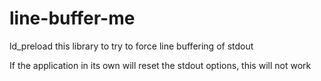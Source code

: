 # line-buffer-me
ld_preload this library to try to force line buffering of stdout

If the application in its own will reset the stdout options, this will not work

